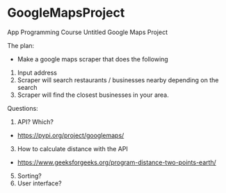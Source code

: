 # GoogleMapsProject
App Programming Course 
Untitled Google Maps Project

The plan:
- Make a google maps scraper that does the following
1. Input address
2. Scraper will search restaurants / businesses nearby depending on the search
3. Scraper will find the closest businesses in your area. 

Questions:
1. API? Which? 
- https://pypi.org/project/googlemaps/
3. How to calculate distance with the API
- https://www.geeksforgeeks.org/program-distance-two-points-earth/
5. Sorting? 
6. User interface? 
